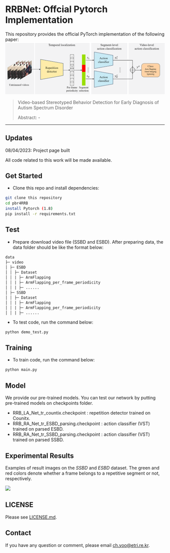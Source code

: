 # RRBNet: Offcial Pytorch Implementation



This repository provides the official PyTorch implementation of the following paper:
<img src="fig_architecture.png" width="1000">

> Video-based Stereotyped Behavior Detection for Early Diagnosis of Autism Spectrum Disorder
>
> Abstract: -

---

## Updates
08/04/2023: Project page built

All code related to this work will be made available. 

## Get Started
- Clone this repo and install dependencies:
```bash
git clone this repository
cd pbr4RRB
install Pytorch (1.8)
pip install -r requirements.txt
```

## Test
- Prepare download video file (SSBD and ESBD).
After preparing data, the data folder should be like the format below:

```
data
├─ video
│ ├─ ESBD    
│ │ ├─ Dataset
│ │ | ├─ ArmFlapping
│ │ | ├─ ArmFlapping_per_frame_periodicity
│ │ | ├─ ......
│ ├─ SSBD    
│ │ ├─ Dataset
│ │ | ├─ ArmFlapping
│ │ | ├─ ArmFlapping_per_frame_periodicity
│ │ | ├─ ......

```

- To test code, run the command below:
```python
python demo_test.py 
```

## Training
- To train code, run the command below:
```python
python main.py 
```

## Model

We provide our pre-trained models. 
You can test our network by putting pre-trained models on checkpoints folder.
- RRB_LA_Net_tr_countix.checkpoint : repetition detector trained on Counitx.
- RRB_RA_Net_tr_ESBD_parsing.checkpoint : action classifier (VST) trained on parsed ESBD.
- RRB_RA_Net_tr_SSBD_parsing.checkpoint : action classifier (VST) trained on parsed SSBD.



## Experimental Results

Examples of result images on the *SSBD* and *ESBD* dataset. 
The green and red colors denote whether a frame belongs to a repetitive segment or not, respectively.

<img src="fig_result.png" width="1000">

## LICENSE
Please see [LICENSE.md](../LICENSE.md).

## Contact
If you have any question or comment, please email <ch.yoo@etri.re.kr>.
